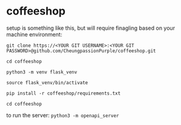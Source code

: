 # coffeeshop

setup is something like this, but will require finagling based on your machine environment:

`git clone https://<YOUR GIT USERNAME>:<YOUR GIT PASSWORD>@github.com/CheungpassionPurple/coffeeshop.git`

`cd coffeeshop`

`python3 -m venv flask_venv`

`source flask_venv/bin/activate`

`pip install -r coffeeshop/requirements.txt`

`cd coffeeshop`

to run the server:
`python3 -m openapi_server`